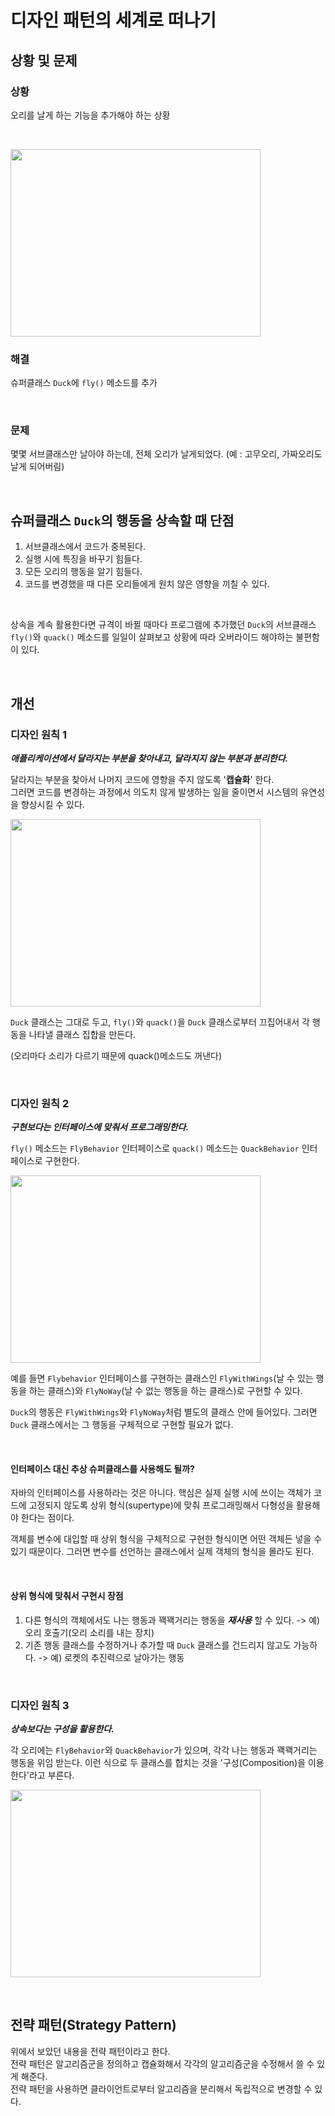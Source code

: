 # 디자인 패턴의 세계로 떠나기

## 상황 및 문제

### 상황
오리를 날게 하는 기능을 추가해야 하는 상황

 &nbsp; 

 <img src="https://github.com/user-attachments/assets/eff93a49-4b7e-4ed8-97b9-8e3d8123a93e" style="width:400px; height:300px;"/>

### 해결
슈퍼클래스 `Duck`에 `fly()` 메소드를 추가

 &nbsp; 

### 문제
몇몇 서브클래스만 날아야 하는데, 전체 오리가 날게되었다. (예 : 고무오리, 가짜오리도 날게 되어버림)

&nbsp; 

## 슈퍼클래스 `Duck`의 행동을 상속할 때 단점

1. 서브클래스에서 코드가 중복된다.
2. 실행 시에 특징을 바꾸기 힘들다.
3. 모든 오리의 행동을 알기 힘들다.
4. 코드를 변경했을 때 다른 오리들에게 원치 않은 영향을 끼칠 수 있다.

 &nbsp; 

상속을 계속 활용한다면 규격이 바뀔 때마다 프로그램에 추가했던 `Duck`의 서브클래스 `fly()`와 `quack()` 메소드를 일일이 살펴보고 상황에 따라 오버라이드 해야하는 불편함이 있다.
 
 &nbsp; 

## 개선

### 디자인 원칙 1
_**애플리케이션에서 달라지는 부분을 찾아내고, 달라지지 않는 부분과 분리한다.**_

달라지는 부분을 찾아서 나머지 코드에 영향을 주지 않도록 '**캡슐화**' 한다.   
그러면 코드를 변경하는 과정에서 의도치 않게 발생하는 일을 줄이면서 시스템의 유연성을 향상시킬 수 있다.

 <img src="https://github.com/user-attachments/assets/5fddff2b-0061-4702-bd8e-a84b8815d195" style="width:400px; height:300px;"/>


`Duck` 클래스는 그대로 두고, `fly()`와 `quack()`을 `Duck` 클래스로부터 끄집어내서 각 행동을 나타낼 클래스 집합을 만든다.   

(오리마다 소리가 다르기 때문에 quack()메소드도 꺼낸다)

 &nbsp; 

### 디자인 원칙 2
_**구현보다는 인터페이스에 맞춰서 프로그래밍한다.**_

`fly()` 메소드는 `FlyBehavior` 인터페이스로 `quack()` 메소드는 `QuackBehavior` 인터페이스로 구현한다.

 <img src="https://github.com/user-attachments/assets/adf303d1-0e8d-43d4-9621-753aa1f4b561" style="width:400px; height:300px;"/>

예를 들면 `Flybehavior` 인터페이스를 구현하는 클래스인 `FlyWithWings`(날 수 있는 행동을 하는 클래스)와 `FlyNoWay`(날 수 없는 행동을 하는 클래스)로 구현할 수 있다.

`Duck`의 행동은 `FlyWithWings`와 `FlyNoWay`처럼 별도의 클래스 안에 들어있다. 그러면 `Duck` 클래스에서는 그 행동을 구체적으로 구현할 필요가 없다.

 &nbsp; 

#### 인터페이스 대신 추상 슈퍼클래스를 사용해도 될까?
자바의 인터페이스를 사용하라는 것은 아니다.
핵심은 실제 실행 시에 쓰이는 객체가 코드에 고정되지 않도록 상위 형식(supertype)에 맞춰 프로그래밍해서 다형성을 활용해야 한다는 점이다.

객체를 변수에 대입할 때 상위 형식을 구체적으로 구현한 형식이면 어떤 객체든 넣을 수 있기 때문이다. 그러면 변수를 선언하는 클래스에서 실제 객체의 형식을 몰라도 된다.   

 &nbsp; 

#### 상위 형식에 맞춰서 구현시 장점
1. 다른 형식의 객체에서도 나는 행동과 꽥꽥거리는 행동을 _**재사용**_ 할 수 있다. -> 예) 오리 호출기(오리 소리를 내는 장치)
2. 기존 행동 클래스를 수정하거나 추가할 때 `Duck` 클래스를 건드리지 않고도 가능하다. -> 예) 로켓의 추진력으로 날아가는 행동

 &nbsp; 
### 디자인 원칙 3
_**상속보다는 구성을 활용한다.**_

각 오리에는 `FlyBehavior`와 `QuackBehavior`가 있으며, 각각 나는 행동과 꽥꽥거리는 행동을 위임 받는다. 
이런 식으로 두 클래스를 합치는 것을 '구성(Composition)을 이용한다'라고 부른다.   

 <img src="https://github.com/user-attachments/assets/0d533fa7-2547-45f4-880a-92c9a1a170dc" style="width:400px; height:300px;"/>

 &nbsp; 


## 전략 패턴(Strategy Pattern)
위에서 보았던 내용을 전략 패턴이라고 한다.   
전략 패턴은 알고리즘군을 정의하고 캡슐화해서 각각의 알고리즘군을 수정해서 쓸 수 있게 해준다.   
전략 패턴을 사용하면 클라이언트로부터 알고리즘을 분리해서 독립적으로 변경할 수 있다.